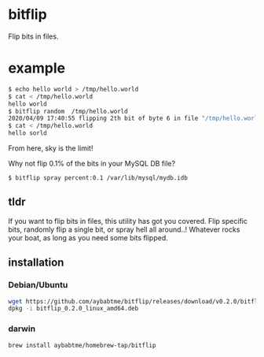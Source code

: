 # bitflip

Flip bits in files.


# example

```bash
$ echo hello world > /tmp/hello.world
$ cat < /tmp/hello.world
hello world
$ bitflip random  /tmp/hello.world
2020/04/09 17:40:55 flipping 2th bit of byte 6 in file "/tmp/hello.world"
$ cat < /tmp/hello.world
hello sorld
```

From here, sky is the limit!

Why not flip 0.1% of the bits in your MySQL DB file?
```
$ bitflip spray percent:0.1 /var/lib/mysql/mydb.idb
```


## tldr

If you want to flip bits in files, this utility has got you covered. Flip specific bits, randomly flip a single bit, or spray hell all around..! Whatever rocks your boat, as long as you need some bits flipped.

## installation

### Debian/Ubuntu

```bash
wget https://github.com/aybabtme/bitflip/releases/download/v0.2.0/bitflip_0.2.0_linux_amd64.deb
dpkg -i bitflip_0.2.0_linux_amd64.deb
```

### darwin

```bash
brew install aybabtme/homebrew-tap/bitflip
```
